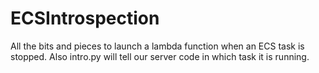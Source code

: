 # ECSIntrospection

All the bits and pieces to launch a lambda function when an ECS task is stopped.
Also intro.py will tell our server code in which task it is running.
